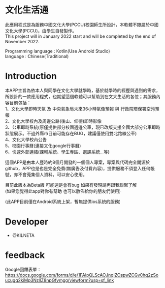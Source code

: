 # 文化生活通
此應用程式是為服務中國文化大學(PCCU)校園師生所設計，本軟體不隸屬於中國文化大學(PCCU)，由學生自發製作。  
This project will in January 2022 start and will be completed by the end of November 2022.  

Programming language : Kotlin(Use Android Studio)  
language : Chinese(Traditional)  

# Introduction  
本APP主旨為依本人與同學在文化大學就學時，基於就學時的經歷與遇到的需求，所設計的一款應用程式，也期望這個軟體可以幫助到在文大生活的各位；其服務內容目前包括：  
1、文化大學即時天氣 及 中央氣象局未來36小時氣像預報 與 行政院環保署空污預報  
2、文化大學校內及周邊公路(後山、仰德)即時影像  
3、公車即時系統(原僅提供部分校園週邊公車，現已改版支援全國大部分公車即時狀態展示。不過外縣市目前可能存在BUG，建議僅使用雙北路線公車)  
4、文化大學校內公告  
5、校園行事曆(連接文化google行事曆)  
6、快速外部連結(課輔系統、學生專區、選課系統…等)  

這個APP是由本人歷時約8個月開發的一個個人專案，專案與代碼完全開源於github，APP也是也是完全免費(無廣告及付費內容)，提供服務不須登入任何帳號，亦不會蒐集個人資料，可以安心使用。  

目前此版本為Beta版 可能還是會有bug 如果有發現請再跟我聯繫了解   
(如果您覺得此app對你有幫助 也可以散佈給你的朋友們使用)  

(此APP目前僅在Android系統上架，暫無提供ios系統的服務)  

# Developer  
* @KILNETA   

# feedback  
Google回饋表單：  
https://docs.google.com/forms/d/e/1FAIpQLScAOJnqIZOspwZCGv0hq2zSoucugq2kiMp3NzlIZ8npGfymgg/viewform?usp=sf_link
